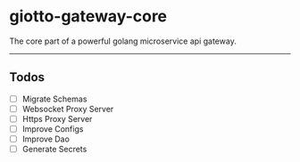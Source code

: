 # giotto-gateway-core

The core part of a powerful golang microservice api gateway.

---

## Todos

- [ ] Migrate Schemas
- [ ] Websocket Proxy Server
- [ ] Https Proxy Server
- [ ] Improve Configs
- [ ] Improve Dao
- [ ] Generate Secrets
